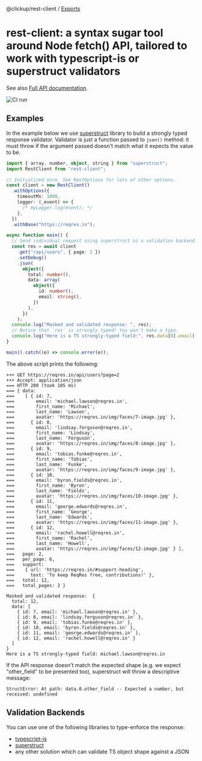 @clickup/rest-client / [Exports](modules.md)

# rest-client: a syntax sugar tool around Node fetch() API, tailored to work with typescript-is or superstruct validators

See also [Full API documentation](https://github.com/clickup/rest-client/blob/master/docs/modules.md).

![CI run](https://github.com/clickup/rest-client/actions/workflows/ci.yml/badge.svg?branch=main)

## Examples

In the example below we use
[superstruct](https://www.npmjs.com/package/superstruct) library to build a
strongly typed response validator. Validator is just a function passed to
`json()` method: it must throw if the argument passed doesn't match what it
expects the value to be.

```ts
import { array, number, object, string } from "superstruct";
import RestClient from "rest-client";

// Initialized once. See RestOptions for lots of other options.
const client = new RestClient()
  .withOptions({
    timeoutMs: 1000,
    logger: (_event) => {
      /* myLogger.log(event); */
    },
  })
  .withBase("https://reqres.in");

async function main() {
  // Send individual request using superstruct as a validation backend.
  const res = await client
    .get("/api/users", { page: 2 })
    .setDebug()
    .json(
      object({
        total: number(),
        data: array(
          object({
            id: number(),
            email: string(),
          })
        ),
      })
    );
  console.log("Masked and validated response: ", res);
  // Notice that `res` is strongly typed! You won't make a typo.
  console.log("Here is a TS strongly-typed field:", res.data[0].email);
}

main().catch((e) => console.error(e));
```

The above script prints the following:

```
+++ GET https://reqres.in/api/users?page=2
+++ Accept: application/json
=== HTTP 200 (took 105 ms)
=== { data:
===    [ { id: 7,
===        email: 'michael.lawson@reqres.in',
===        first_name: 'Michael',
===        last_name: 'Lawson',
===        avatar: 'https://reqres.in/img/faces/7-image.jpg' },
===      { id: 8,
===        email: 'lindsay.ferguson@reqres.in',
===        first_name: 'Lindsay',
===        last_name: 'Ferguson',
===        avatar: 'https://reqres.in/img/faces/8-image.jpg' },
===      { id: 9,
===        email: 'tobias.funke@reqres.in',
===        first_name: 'Tobias',
===        last_name: 'Funke',
===        avatar: 'https://reqres.in/img/faces/9-image.jpg' },
===      { id: 10,
===        email: 'byron.fields@reqres.in',
===        first_name: 'Byron',
===        last_name: 'Fields',
===        avatar: 'https://reqres.in/img/faces/10-image.jpg' },
===      { id: 11,
===        email: 'george.edwards@reqres.in',
===        first_name: 'George',
===        last_name: 'Edwards',
===        avatar: 'https://reqres.in/img/faces/11-image.jpg' },
===      { id: 12,
===        email: 'rachel.howell@reqres.in',
===        first_name: 'Rachel',
===        last_name: 'Howell',
===        avatar: 'https://reqres.in/img/faces/12-image.jpg' } ],
===   page: 2,
===   per_page: 6,
===   support:
===    { url: 'https://reqres.in/#support-heading',
===      text: 'To keep ReqRes free, contributions!' },
===   total: 12,
===   total_pages: 2 }

Masked and validated response:  {
  total: 12,
  data: [
    { id: 7, email: 'michael.lawson@reqres.in' },
    { id: 8, email: 'lindsay.ferguson@reqres.in' },
    { id: 9, email: 'tobias.funke@reqres.in' },
    { id: 10, email: 'byron.fields@reqres.in' },
    { id: 11, email: 'george.edwards@reqres.in' },
    { id: 12, email: 'rachel.howell@reqres.in' }
  ]
}
Here is a TS strongly-typed field: michael.lawson@reqres.in
```

If the API response doesn't match the expected shape (e.g. we expect "other_field" to be presented too), superstruct will throw a descriptive message:

```
StructError: At path: data.0.other_field -- Expected a number, but received: undefined
```

## Validation Backends

You can use one of the following libraries to type-enforce the response:
- [typescript-is](https://www.npmjs.com/package/typescript-is)
- [superstruct](https://www.npmjs.com/package/superstruct)
- any other solution which can validate TS object shape against a JSON
